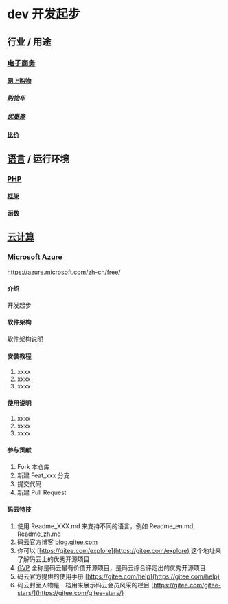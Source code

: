# dev 开发起步



## 行业 / 用途

### [电子商务](docs/E-commerce)

#### [网上购物](docs/E-commerce/Online_shopping)

##### [购物车](docs/E-commerce/Online_shopping/Shopping_cart_software)

##### [优惠券](docs/E-commerce/Online_shopping/Coupon)

#### [比价](docs/E-commerce/Comparison_shopping_website)



## [语言](docs/Computer_language) / 运行环境

### [PHP](docs/Computer_language/Programming_language/PHP)

#### [框架](docs/Computer_language/Programming_language/PHP/Framework)

#### 函数



## [云计算](docs/Cloud_computing)

### [Microsoft Azure](docs/Cloud_computing/Platform_as_a_service/Microsoft_Azure)

https://azure.microsoft.com/zh-cn/free/



#### 介绍

开发起步

#### 软件架构
软件架构说明


#### 安装教程

1. xxxx
2. xxxx
3. xxxx

#### 使用说明

1. xxxx
2. xxxx
3. xxxx

#### 参与贡献

1. Fork 本仓库
2. 新建 Feat_xxx 分支
3. 提交代码
4. 新建 Pull Request


#### 码云特技

1. 使用 Readme\_XXX.md 来支持不同的语言，例如 Readme\_en.md, Readme\_zh.md
2. 码云官方博客 [blog.gitee.com](https://blog.gitee.com)
3. 你可以 [https://gitee.com/explore](https://gitee.com/explore) 这个地址来了解码云上的优秀开源项目
4. [GVP](https://gitee.com/gvp) 全称是码云最有价值开源项目，是码云综合评定出的优秀开源项目
5. 码云官方提供的使用手册 [https://gitee.com/help](https://gitee.com/help)
6. 码云封面人物是一档用来展示码云会员风采的栏目 [https://gitee.com/gitee-stars/](https://gitee.com/gitee-stars/)
